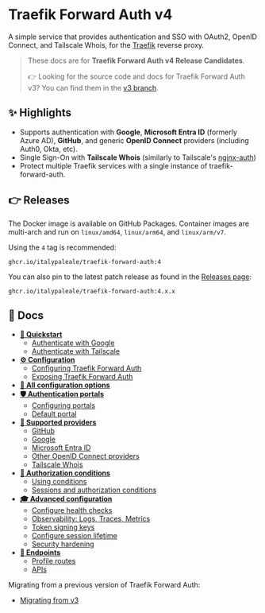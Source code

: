 # Traefik Forward Auth v4

A simple service that provides authentication and SSO with OAuth2, OpenID Connect, and Tailscale Whois, for the [Traefik](https://github.com/traefik/traefik) reverse proxy.

> These docs are for **Traefik Forward Auth v4 Release Candidates**.
>
> 👉 Looking for the source code and docs for Traefik Forward Auth v3? You can find them in the [v3 branch](https://github.com/ItalyPaleAle/traefik-forward-auth/tree/v3).

## ✨ Highlights

- Supports authentication with **Google**, **Microsoft Entra ID** (formerly Azure AD), **GitHub**, and generic **OpenID Connect** providers (including Auth0, Okta, etc).
- Single Sign-On with **Tailscale Whois** (similarly to Tailscale's [nginx-auth](https://github.com/tailscale/tailscale/tree/main/cmd/nginx-auth))
- Protect multiple Traefik services with a single instance of traefik-forward-auth.

## 👉 Releases

The Docker image is available on GitHub Packages. Container images are multi-arch and run on `linux/amd64`, `linux/arm64`, and `linux/arm/v7`.

Using the `4` tag is recommended:

```text
ghcr.io/italypaleale/traefik-forward-auth:4
```

You can also pin to the latest patch release as found in the [Releases page](https://github.com/ItalyPaleAle/traefik-forward-auth/releases):

```text
ghcr.io/italypaleale/traefik-forward-auth:4.x.x
```

## 📘 Docs

- [**🚀 Quickstart**](./docs/01-quickstart.md)
  - [Authenticate with Google](./docs/01-quickstart.md#authenticate-with-google)
  - [Authenticate with Tailscale](./docs/01-quickstart.md#authenticate-with-tailscale)
- [**⚙️ Configuration**](./docs/02-configuration.md)
  - [Configuring Traefik Forward Auth](./docs/02-configuration.md#configuring-traefik-forward-auth)
  - [Exposing Traefik Forward Auth](./docs/02-configuration.md#exposing-traefik-forward-auth)
- [**📖 All configuration options**](./docs/03-all-configuration-options.md)
- [**🛡️ Authentication portals**](./docs/04-authentication-portals.md)
  - [Configuring portals](./docs/04-authentication-portals.md#configuring-portals)
  - [Default portal](./docs/04-authentication-portals.md#default-portal)
- [**🔑 Supported providers**](./docs/05-supported-providers.md)
  - [GitHub](./docs/05-supported-providers.md#github)
  - [Google](./docs/05-supported-providers.md#google)
  - [Microsoft Entra ID](./docs/05-supported-providers.md#microsoft-entra-id)
  - [Other OpenID Connect providers](./docs/05-supported-providers.md#other-openid-connect-providers)
  - [Tailscale Whois](./docs/05-supported-providers.md#tailscale-whois)
- [**🔐 Authorization conditions**](./docs/06-authorization-conditions.md)
  - [Using conditions](./docs/06-authorization-conditions.md#using-conditions)
  - [Sessions and authorization conditions](./docs/06-authorization-conditions.md#sessions-and-authorization-conditions)
- [**🎓 Advanced configuration**](./docs/07-advanced-configuration.md)
  - [Configure health checks](./docs/07-advanced-configuration.md#configure-health-checks)
  - [Observability: Logs, Traces, Metrics](./docs/07-advanced-configuration.md#observability-logs-traces-metrics)
  - [Token signing keys](./docs/07-advanced-configuration.md#token-signing-keys)
  - [Configure session lifetime](./docs/07-advanced-configuration.md#configure-session-lifetime)
  - [Security hardening](./docs/07-advanced-configuration.md#security-hardening)
- [**📍 Endpoints**](./docs/08-endpoints.md)
  - [Profile routes](./docs/08-endpoints.md#profile-routes)
  - [APIs](./docs/08-endpoints.md#apis)

Migrating from a previous version of Traefik Forward Auth:

- [Migrating from v3](./docs/migrating-v3.md)
